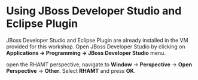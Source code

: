 # Using JBoss Developer Studio and Eclipse Plugin

JBoss Developer Studio and Eclipse Plugin are already installed in the VM provided for this workshop. Open JBoss Developer Studio by clicking on **Applications → Programming → JBoss Developer Studio** menu.

open the RHAMT perspective, navigate to **Window** → **Perspective** → **Open Perspective** → **Other**. Select **RHAMT** and press **OK**.

